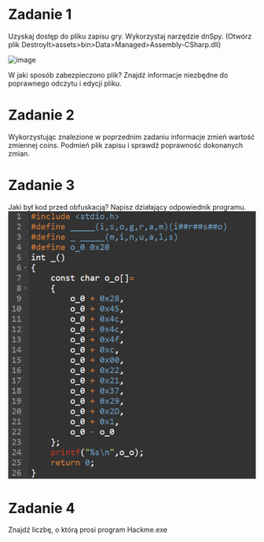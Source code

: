 # Zadanie 1
Uzyskaj dostęp do pliku zapisu gry. Wykorzystaj narzędzie dnSpy.
(Otwórz plik DestroyIt>assets>bin>Data>Managed>Assembly-CSharp.dll)

![image](https://user-images.githubusercontent.com/52840109/144683170-0db93078-4d17-4f8d-92fb-8887e8ac2ba4.png)

W jaki sposób zabezpieczono plik? Znajdź informacje niezbędne do poprawnego odczytu i edycji pliku.

# Zadanie 2
Wykorzystując znalezione w poprzednim zadaniu informacje zmień wartość zmiennej coins. 
Podmień plik zapisu i sprawdź poprawność dokonanych zmian.

# Zadanie 3
Jaki był kod przed obfuskacją? Napisz działający odpowiednik programu.
![alt text](https://github.com/x0125x/BAWiM/blob/main/zadanie%203.png)

# Zadanie 4
Znajdź liczbę, o którą prosi program Hackme.exe
